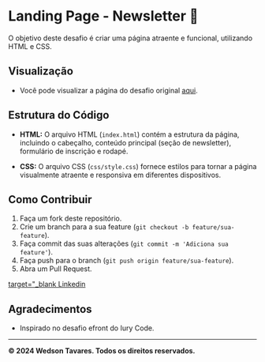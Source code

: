 # Landing Page - Newsletter 📰

O objetivo deste desafio é criar uma página atraente e funcional, utilizando HTML e CSS.

## Visualização

- Você pode visualizar a página do desafio original [aqui](https://www.figma.com/file/zlBzEKtT8mzt3fD2ujIm8R/eFront---Desafio-1?type=design&node-id=2-2&mode=design&t=YgoahJUEjHW0DhGj-0).

## Estrutura do Código

- **HTML:** O arquivo HTML (`index.html`) contém a estrutura da página, incluindo o cabeçalho, conteúdo principal (seção de newsletter), formulário de inscrição e rodapé.

- **CSS:** O arquivo CSS (`css/style.css`) fornece estilos para tornar a página visualmente atraente e responsiva em diferentes dispositivos.

## Como Contribuir

1. Faça um fork deste repositório.
2. Crie um branch para a sua feature (`git checkout -b feature/sua-feature`).
3. Faça commit das suas alterações (`git commit -m 'Adiciona sua feature'`).
4. Faça push para o branch (`git push origin feature/sua-feature`).
5. Abra um Pull Request.

[target="_blank Linkedin](https://www.linkedin.com/in/wedsontavares/)


## Agradecimentos

- Inspirado no desafio efront do Iury Code.

---

**© 2024 Wedson Tavares. Todos os direitos reservados.**





